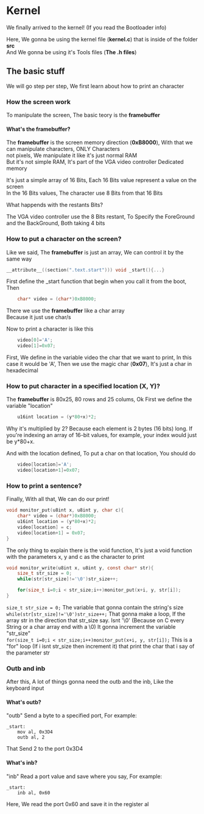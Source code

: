 # Kernel

We finally arrived to the kernel! (If you read the Bootloader info)

Here, We gonna be using the kernel file (**kernel.c**) that is inside of the folder **src**  
And We gonna be using it's Tools files (**The .h files**)

## The basic stuff

We will go step per step, We first learn about how to print an character

### How the screen work

To manipulate the screen, The basic teory is the **framebuffer**
#### What's the framebuffer?
The **framebuffer** is the screen memory direction (**0xB8000**), With that we can manipulate characters, ONLY Characters  
not pixels, We manipulate it like it's just normal RAM  
But it's not simple RAM, It's part of the VGA video controller Dedicated memory

It's just a simple array of 16 Bits, Each 16 Bits value represent a value on the screen  
In the 16 Bits values, The character use 8 Bits from that 16 Bits

What happends with the restants Bits?

The VGA video controller use the 8 Bits restant, To Specify the ForeGround and the BackGround, Both taking 4 bits

### How to put a character on the screen?
Like we said, The **framebuffer** is just an array, We can control it by the same way
```C
__attribute__((section(".text.start"))) void _start(){...}
```
First define the _start function that begin when you call it from the boot, Then
```C
    char* video = (char*)0xB8000;
```
There we use the **framebuffer** like a char array  
Because it just use char/s

Now to print a character is like this
```C
    video[0]='A';
    video[1]=0x07;
```
First, We define in the variable video the char that we want to print, In this case it would be 'A',
Then we use the magic char (**0x07**), It's just a char in hexadecimal

### How to put character in a specified location (X, Y)?
The **framebuffer** is 80x25, 80 rows and 25 colums, Ok First we define the variable "location"
```C
    u16int location = (y*80+x)*2;
```
Why it's multiplied by 2? Because each element is 2 bytes (16 bits) long. If you're indexing an array of 16-bit values, for example, your index would just be y*80+x.  

And with the location defined, To put a char on that location, You should do
```C
    video[location]='A';
    video[location+1]=0x07;
```

### How to print a sentence?
Finally, With all that, We can do our print!

```C
void monitor_put(u8int x, u8int y, char c){
    char* video = (char*)0xB8000;
    u16int location = (y*80+x)*2;
    video[location] = c;
    video[location+1] = 0x07;
}
```
The only thing to explain there is the void function, It's just a void function with the parameters x, y and c as the character to print

```C
void monitor_write(u8int x, u8int y, const char* str){
    size_t str_size = 0;
    while(str[str_size]!='\0')str_size++;

    for(size_t i=0;i < str_size;i++)monitor_put(x+i, y, str[i]);
}
```
`size_t str_size = 0;` The variable that gonna contain the string's size  
`while(str[str_size]!='\0')str_size++;` That gonna make a loop, If the array str in the direction that str_size say. Isnt '\0' (Because on C every String or a char array end with a \0) It gonna increment the variable "str_size"  
`for(size_t i=0;i < str_size;i++)monitor_put(x+i, y, str[i]);` This is a "for" loop (If i isnt str_size then increment it) that print the char that i say of the parameter str

### Outb and inb
After this, A lot of things gonna need the outb and the inb, Like the keyboard input

#### What's outb?
"outb" Send a byte to a specified port, For example:
``` Assembly
_start:
    mov al, 0x3D4
    outb al, 2
```
That Send 2 to the port 0x3D4

#### What's inb?
"inb" Read a port value and save where you say, For example:
``` Assembly
_start:
    inb al, 0x60
```
Here, We read the port 0x60 and save it in the register al